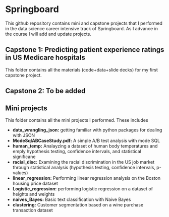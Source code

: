 # Springboard
This github repository contains mini and capstone projects that I performed in the data science career intensive track of Springboard. As I advance in the course I will add and update projects.

## Capstone 1: Predicting patient experience ratings in US Medicare hospitals
This folder contains all the materials (code+data+slide decks) for my first capstone project. 

## Capstone 2: To be added

## Mini projects
This folder contains all the mini projects I performed. These includes
* **data_wrangling_json:** getting familiar with python packages for dealing with JSON
* **ModeSqlABCaseStudy.pdf:** A simple A/B test analysis with mode SQL
* **human_temp:** Analayzing a dataset of human body temperatures and emply hypothesis testing, confidence intervals, and statistical significane
* **racial_disc:** Examining the racial discrimination in the US job market through statistical analysis (hypothesis testing, confidence intervals, p-values)
* **linear_regression:** Performing linear regression analysis on the Boston housing price dataset
* **Logistic_regression:** performing logistic regression on a dataset of heights and weights 
* **naives_Bayes:** Basic text classification with Naive Bayes
* **clustering:** Customer segmentation based on a wine purchase transaction dataset
